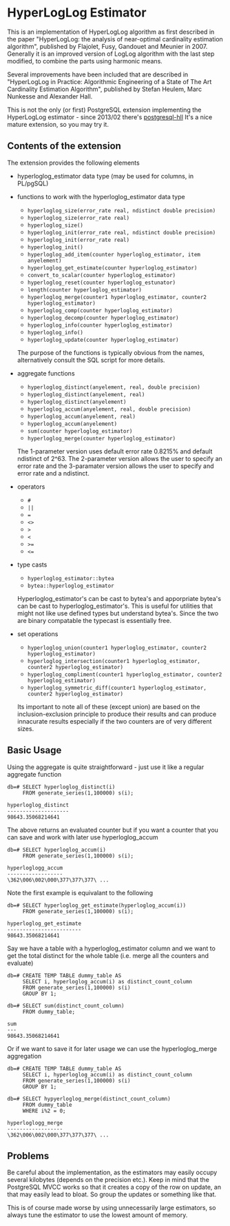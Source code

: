 HyperLogLog Estimator
=====================

This is an implementation of HyperLogLog algorithm as first described in the
paper "HyperLogLog: the analysis of near-optimal cardinality estimation
algorithm", published by Flajolet, Fusy, Gandouet and Meunier in 2007.
Generally it is an improved version of LogLog algorithm with the last
step modified, to combine the parts using harmonic means.

Several improvements have been included that are described in "HyperLogLog 
in Practice: Algorithmic Engineering of a State of The Art Cardinality 
Estimation Algorithm", published by Stefan Heulem, Marc Nunkesse and 
Alexander Hall.

This is not the only (or first) PostgreSQL extension implementing the
HyperLogLog estimator - since 2013/02 there's [postgresql-hll](https://github.com/aggregateknowledge/postgresql-hll)
It's a nice mature extension, so you may try it.


Contents of the extension
-------------------------
The extension provides the following elements

* hyperloglog_estimator data type (may be used for columns, in PL/pgSQL)

* functions to work with the hyperloglog_estimator data type

    * `hyperloglog_size(error_rate real, ndistinct double precision)`
    * `hyperloglog_size(error_rate real)`
    * `hyperloglog_size()`
    * `hyperloglog_init(error_rate real, ndistinct double precision)`
    * `hyperloglog_init(error_rate real)`
    * `hyperloglog_init()`
    * `hyperloglog_add_item(counter hyperloglog_estimator, item anyelement)`
    * `hyperloglog_get_estimate(counter hyperloglog_estimator)`
    * `convert_to_scalar(counter hyperloglog_estimator)`
    * `hyperloglog_reset(counter hyperloglog_estunator)`
    * `length(counter hyperloglog_estimator)`
    * `hyperloglog_merge(counter1 hyperloglog_estimator, counter2 hyperloglog_estimator)`
    * `hyperloglog_comp(counter hyperloglog_estimator)`
    * `hyperloglog_decomp(counter hyperloglog_estimator)`
    * `hyperloglog_info(counter hyperloglog_estimator)`
    * `hyperloglog_info()`
    * `hyperloglog_update(counter hyperloglog_estimator)`

	The purpose of the functions is typically obvious from the names, alternatively consult the SQL script for more details.

* aggregate functions 

    * `hyperloglog_distinct(anyelement, real, double precision)`
    * `hyperloglog_distinct(anyelement, real)`
    * `hyperloglog_distinct(anyelement)`
    * `hyperloglog_accum(anyelement, real, double precision)`
    * `hyperloglog_accum(anyelement, real)`
    * `hyperloglog_accum(anyelement)`
    * `sum(counter hyperloglog_estimator)`
    * `hyperloglog_merge(counter hyperloglog_estimator)`

	The 1-parameter version uses default error rate 0.8215% and default ndistinct of 2^63. The 2-parameter version allows the user to specify an error rate and the 3-paramater version allows the user to specify and error rate and a ndistinct.

* operators

    * `#`
    * `||`
    * `=`
    * `<>`
    * `>`
    * `<`
    * `>=`
    * `<=`

* type casts
	
    * `hyperloglog_estimator::bytea`
    * `bytea::hyperloglog_estimator`
    
    Hyperloglog_estimator's can be cast to bytea's and apporpriate bytea's can be cast to hyperloglog_estimator's. This is useful for utilities that might not like use defined types but understand bytea's. Since the two are binary compatable the typecast is essentially free.
    
* set operations

    * `hyperloglog_union(counter1 hyperloglog_estimator, counter2 hyperloglog_estimator)`
    * `hyperloglog_intersection(counter1 hyperloglog_estimator, counter2 hyperloglog_estimator)`
    * `hyperloglog_compliment(counter1 hyperloglog_estimator, counter2 hyperloglog_estimator)`
    * `hyperloglog_symmetric_diff(counter1 hyperloglog_estimator, counter2 hyperloglog_estimator)`
    
    Its important to note all of these (except union) are based on the inclusion-exclusion principle to produce their results and can produce innacurate results especially if the two counters are of very different sizes.
    

Basic Usage
-----------
Using the aggregate is quite straightforward - just use it like a
regular aggregate function

```
db=# SELECT hyperloglog_distinct(i)
	 FROM generate_series(1,100000) s(i);

hyperloglog_distinct
--------------------
98643.35068214641
```

The above returns an evaluated counter but if you want a counter that you can save and work with later use hyperloglog_accum

```
db=# SELECT hyperloglog_accum(i)
	 FROM generate_series(1,100000) s(i);
     
hyperloglogg_accum
------------------
\362\006\002\000\377\377\377\ ...
```

Note the first example is equivalant to the following

```
db=# SELECT hyperloglog_get_estimate(hyperloglog_accum(i))
	 FROM generate_series(1,100000) s(i);

hyperloglog_get_estimate
------------------------
98643.35068214641
```

Say we have a table with a hyperloglog_estimator column and we want  to get the total distinct for the whole table (i.e. merge all the counters and evaluate)

```
db=# CREATE TEMP TABLE dummy_table AS
	 SELECT i, hyperloglog_accum(i) as distinct_count_column
     FROM generate_series(1,100000) s(i)
     GROUP BY 1;

db=# SELECT sum(distinct_count_column)
	 FROM dummy_table;

sum
---
98643.35068214641
```

Or if we want to save it for later usage we can use the hyperloglog_merge aggregation

```
db=# CREATE TEMP TABLE dummy_table AS
	 SELECT i, hyperloglog_accum(i) as distinct_count_column
     FROM generate_series(1,100000) s(i)
     GROUP BY 1;

db=# SELECT hypyerloglog_merge(distinct_count_column)
	 FROM dummy_table
     WHERE i%2 = 0;
     
hyperloglogg_merge
------------------
\362\006\002\000\377\377\377\ ...     
```

Problems
--------
Be careful about the implementation, as the estimators may easily
occupy several kilobytes (depends on the precision etc.). Keep in
mind that the PostgreSQL MVCC works so that it creates a copy of
the row on update, an that may easily lead to bloat. So group the
updates or something like that.

This is of course made worse by using unnecessarily large estimators,
so always tune the estimator to use the lowest amount of memory.

